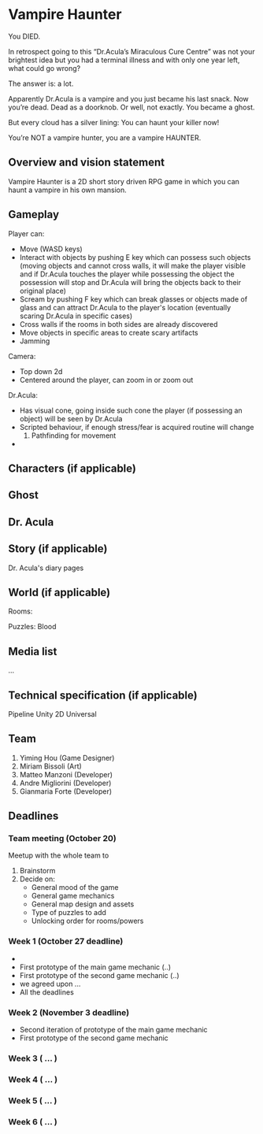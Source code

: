 # Vampire Haunter #
You DIED. 

In retrospect going to this “Dr.Acula’s Miraculous Cure Centre” was not your brightest idea but you had a terminal illness and with only one year left, what could go wrong?

The answer is: a lot. 

Apparently Dr.Acula is a vampire and you just became his last snack. Now you’re dead. Dead as a doorknob. Or well, not exactly. You became a ghost. 

But every cloud has a silver lining: You can haunt your killer now! 

You’re NOT a vampire hunter, you are a vampire HAUNTER.

## Overview and vision statement ##
Vampire Haunter is a 2D short story driven RPG game in which you can haunt a vampire in his own mansion. 

## Gameplay ##
Player can:
- Move (WASD keys)
- Interact with objects by pushing E key which can possess such objects (moving objects and cannot cross walls, it will make the player visible and if Dr.Acula touches the player while possessing the object the possession will stop and Dr.Acula will bring the objects back to their original place)
- Scream by pushing F key which can break glasses or objects made of glass and can attract Dr.Acula to the player's location (eventually scaring Dr.Acula in specific cases)
- Cross walls if the rooms in both sides are already discovered
- Move objects in specific areas to create scary artifacts
- Jamming 

Camera: 
- Top down 2d
- Centered around the player, can zoom in or zoom out

Dr.Acula:
- Has visual cone, going inside such cone the player (if possessing an object) will be seen by Dr.Acula
- Scripted behaviour, if enough stress/fear is acquired routine will change
    1) Pathfinding for movement
- 

## Characters (if applicable) ##
Ghost
- 

Dr. Acula
-

## Story (if applicable) ##
Dr. Acula's diary pages

## World (if applicable) ##
Rooms:

Puzzles: 
Blood

## Media list ## 

...

## Technical specification (if applicable) ## 
Pipeline Unity 2D Universal

## Team ##
1. Yiming Hou (Game Designer)
2. Miriam Bissoli (Art) 
3. Matteo Manzoni (Developer)
4. Andre Migliorini (Developer)
5. Gianmaria Forte (Developer)

## Deadlines ##

### Team meeting (October 20) ###
Meetup with the whole team to
1) Brainstorm
2) Decide on:
    - General mood of the game
    - General game mechanics
    - General map design and assets
    - Type of puzzles to add
    - Unlocking order for rooms/powers

### Week 1 (October 27 deadline) ###
- 
- First prototype of the main game mechanic (..)
- First prototype of the second game mechanic (..)
- we agreed upon ...
- All the deadlines 

### Week 2 (November 3 deadline) ### 
- Second iteration of prototype of the main game mechanic 
- First prototype of the second game mechanic 

### Week 3 ( ... ) ###

### Week 4 ( ... ) ###

### Week 5 ( ... ) ###

### Week 6 ( ... ) ###

